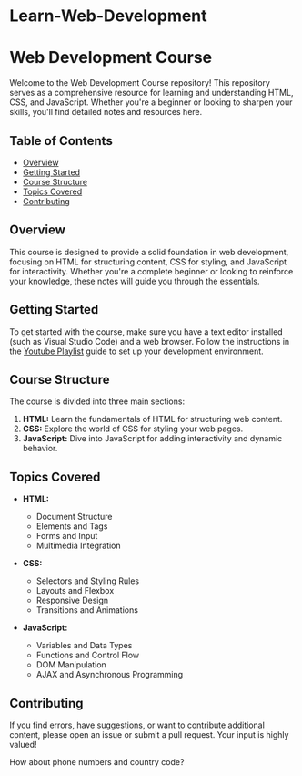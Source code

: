 # Learn-Web-Development
# Web Development Course

Welcome to the Web Development Course repository! This repository serves as a comprehensive resource for learning and understanding HTML, CSS, and JavaScript. Whether you're a beginner or looking to sharpen your skills, you'll find detailed notes and resources here.

## Table of Contents

- [Overview](#overview)
- [Getting Started](#getting-started)
- [Course Structure](#course-structure)
- [Topics Covered](#topics-covered)
- [Contributing](#contributing)

## Overview

This course is designed to provide a solid foundation in web development, focusing on HTML for structuring content, CSS for styling, and JavaScript for interactivity. Whether you're a complete beginner or looking to reinforce your knowledge, these notes will guide you through the essentials.

## Getting Started

To get started with the course, make sure you have a text editor installed (such as Visual Studio Code) and a web browser. Follow the instructions in the [Youtube Playlist](https://www.youtube.com/playlist?list=PLdVeTHIYtl-U0-b_IB8ddbePRW1kM33_K) guide to set up your development environment.

## Course Structure

The course is divided into three main sections:

1. **HTML:** Learn the fundamentals of HTML for structuring web content.
2. **CSS:** Explore the world of CSS for styling your web pages.
3. **JavaScript:** Dive into JavaScript for adding interactivity and dynamic behavior.

## Topics Covered

- **HTML:**

  - Document Structure
  - Elements and Tags
  - Forms and Input
  - Multimedia Integration

- **CSS:**

  - Selectors and Styling Rules
  - Layouts and Flexbox
  - Responsive Design
  - Transitions and Animations

- **JavaScript:**
  - Variables and Data Types
  - Functions and Control Flow
  - DOM Manipulation
  - AJAX and Asynchronous Programming

## Contributing

If you find errors, have suggestions, or want to contribute additional content, please open an issue or submit a pull request. Your input is highly valued!

How about phone numbers and country code?

